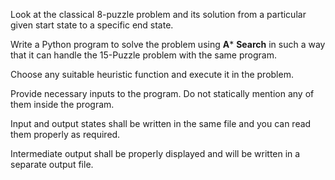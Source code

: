 Look at the classical 8-puzzle problem and its solution from a particular given start state to a specific end state.

Write a Python program to solve the problem using **A*** **Search** in such a way that it can handle the 15-Puzzle problem with the same program.

Choose any suitable heuristic function and execute it in the problem.

Provide necessary inputs to the program. Do not statically mention any of them inside the program.

Input and output states shall be written in the same file and you can read them properly as required.

Intermediate output shall be properly displayed and will be written in a separate output file.
